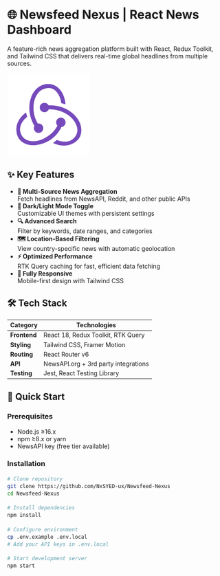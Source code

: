 # 🌐 Newsfeed Nexus | React News Dashboard

A feature-rich news aggregation platform built with React, Redux Toolkit, and Tailwind CSS that delivers real-time global headlines from multiple sources.

![App Preview](./public/logo192.png) <!-- Replace with actual screenshot -->

## ✨ Key Features

- **📰 Multi-Source News Aggregation**  
  Fetch headlines from NewsAPI, Reddit, and other public APIs
- **🌙 Dark/Light Mode Toggle**  
  Customizable UI themes with persistent settings
- **🔍 Advanced Search**  
  Filter by keywords, date ranges, and categories
- **🗺️ Location-Based Filtering**  
  View country-specific news with automatic geolocation
- **⚡ Optimized Performance**  
  RTK Query caching for fast, efficient data fetching
- **📱 Fully Responsive**  
  Mobile-first design with Tailwind CSS

## 🛠️ Tech Stack

| Category       | Technologies                                                                                     |
|----------------|--------------------------------------------------------------------------------------------------|
| **Frontend**   | React 18, Redux Toolkit, RTK Query                                                               |
| **Styling**    | Tailwind CSS, Framer Motion                                                                      |
| **Routing**    | React Router v6                                                                                  |
| **API**        | NewsAPI.org + 3rd party integrations                                                             |
| **Testing**    | Jest, React Testing Library                                                                      |

## 🚀 Quick Start

### Prerequisites
- Node.js ≥16.x
- npm ≥8.x or yarn
- NewsAPI key (free tier available)

### Installation
```bash
# Clone repository
git clone https://github.com/NxSYED-ux/Newsfeed-Nexus
cd Newsfeed-Nexus

# Install dependencies
npm install

# Configure environment
cp .env.example .env.local
# Add your API keys in .env.local

# Start development server
npm start
